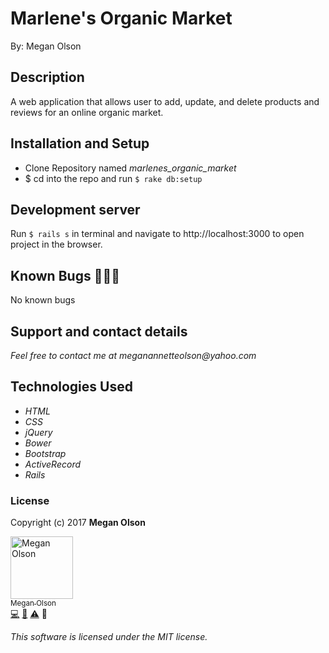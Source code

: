 # Marlene's Organic Market

By: Megan Olson

## Description

A web application that allows user to add, update, and delete products and reviews for an online organic market.

## Installation and Setup

* Clone Repository named _marlenes_organic_market_
* $ cd into the repo and run `$ rake db:setup`

## Development server

Run `$ rails s` in terminal and navigate to http://localhost:3000 to open project in the browser.

## Known Bugs 🐛🐛🐛

No known bugs

## Support and contact details

_Feel free to contact me at meganannetteolson@yahoo.com_

## Technologies Used

* _HTML_
* _CSS_
* _jQuery_
* _Bower_
* _Bootstrap_
* _ActiveRecord_
* _Rails_

### License

Copyright (c) 2017 **Megan Olson**

<img src="https://avatars.githubusercontent.com/MegOlson?s=100" width="100" alt="Megan Olson" /><br />[<sub>Megan Olson</sub>](https://github.com/MegOlson)<br />[💻](https://github.com/marlenes_organic_market/commits?author=MegOlson) [📖](https://github.com/marlenes_organic_market/commits?author=MegOlson) [⚠️](https://github.com/marlenes_organic_market/commits?author=MegOlson) 🎨

*This software is licensed under the MIT license.*
